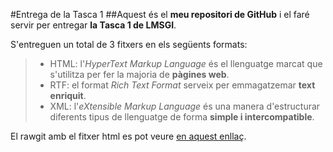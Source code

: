 #Entrega de la Tasca 1
##Aquest és el **meu repositori de GitHub** i el faré servir per entregar **la Tasca 1 de LMSGI**. 

S'entreguen un total de 3 fitxers en els següents formats: 
>- HTML: l'_HyperText Markup Language_ és el llenguatge marcat que s'utilitza per fer la majoria de **pàgines web**.
>- RTF: el format _Rich Text Format_ serveix per emmagatzemar **text enriquit**.
>- XML: l'_eXtensible Markup Language_ és una manera d'estructurar diferents tipus de llenguatge de forma **simple i intercompatible**.

El rawgit amb el fitxer html es pot veure [en aquest enllaç](https://rawgit.com/jordigithub1/LMSGI1/master/llsgi-01.html).
